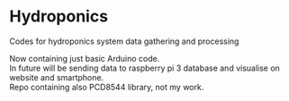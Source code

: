 # Hydroponics
Codes for hydroponics system data gathering and processing

Now containing just basic Arduino code.  
In future will be sending data to raspberry pi 3 database and visualise on website and smartphone.  
Repo containing also PCD8544 library, not my work.
